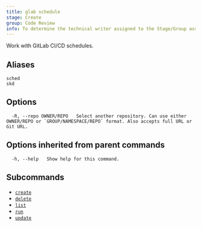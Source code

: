 ```yaml
---
title: glab schedule
stage: Create
group: Code Review
info: To determine the technical writer assigned to the Stage/Group associated with this page, see https://about.gitlab.com/handbook/product/ux/technical-writing/#assignments
---
```


<!--
This documentation is auto generated by a script.
Please do not edit this file directly. Run `make gen-docs` instead.
-->

Work with GitLab CI/CD schedules.

## Aliases

```plaintext
sched
skd
```

## Options

```plaintext
  -R, --repo OWNER/REPO   Select another repository. Can use either OWNER/REPO or `GROUP/NAMESPACE/REPO` format. Also accepts full URL or Git URL.
```

## Options inherited from parent commands

```plaintext
  -h, --help   Show help for this command.
```

## Subcommands

- [`create`](/docs/schedule/create)
- [`delete`](/docs/schedule/delete)
- [`list`](/docs/schedule/list)
- [`run`](/docs/schedule/run)
- [`update`](/docs/schedule/update)
